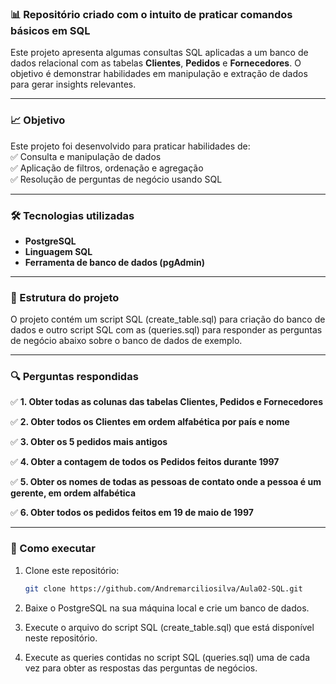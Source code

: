 ### 📊 Repositório criado com o intuito de praticar comandos básicos em SQL

Este projeto apresenta algumas consultas SQL aplicadas a um banco de dados relacional com as tabelas 
**Clientes**, **Pedidos** e **Fornecedores**. O objetivo é demonstrar habilidades em manipulação e extração 
de dados para gerar insights relevantes.

---

### 📈 Objetivo

Este projeto foi desenvolvido para praticar habilidades de:  
✅ Consulta e manipulação de dados  
✅ Aplicação de filtros, ordenação e agregação  
✅ Resolução de perguntas de negócio usando SQL  

---

### 🛠️ Tecnologias utilizadas

- **PostgreSQL**  
- **Linguagem SQL**  
- **Ferramenta de banco de dados (pgAdmin)**

---

### 📂 Estrutura do projeto

O projeto contém um script SQL (create_table.sql) para criação do banco de dados e outro script SQL com as
(queries.sql) para responder as perguntas de negócio abaixo sobre o banco de dados de exemplo.

---

### 🔍 Perguntas respondidas

✅ **1. Obter todas as colunas das tabelas Clientes, Pedidos e Fornecedores**

✅ **2. Obter todos os Clientes em ordem alfabética por país e nome**

✅ **3. Obter os 5 pedidos mais antigos**

✅ **4. Obter a contagem de todos os Pedidos feitos durante 1997**

✅ **5. Obter os nomes de todas as pessoas de contato onde a pessoa é um gerente, em ordem alfabética**

✅ **6. Obter todos os pedidos feitos em 19 de maio de 1997**

---

### 🚀 Como executar

1. Clone este repositório:
   ```bash
   git clone https://github.com/Andremarciliosilva/Aula02-SQL.git
2. Baixe o PostgreSQL na sua máquina local e crie um banco de dados.

3. Execute o arquivo do script SQL (create_table.sql) que está disponível neste repositório.

4. Execute as queries contidas no script SQL (queries.sql) uma de cada vez para obter as respostas das perguntas de negócios.